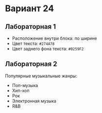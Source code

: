 # Вариант 24 

## Лабораторная 1 
- Расположение внутри блока: по ширине 
- Цвет текста: `#274A78` 
- Цвет заднего фона текста: `#0259F2` 

## Лабораторная 2 
Популярные музыкальные жанры:
- Поп-музыка
- Хип-хоп
- Рок
- Электронная музыка
- R&B